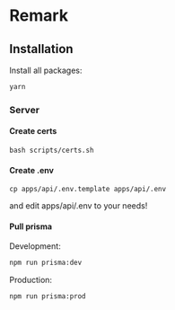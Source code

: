 # Remark

## Installation

Install all packages:

```bash
yarn
```

### Server

#### Create certs

```
bash scripts/certs.sh
```

#### Create .env

```
cp apps/api/.env.template apps/api/.env
```

and edit apps/api/.env to your needs!

#### Pull prisma

Development:

```bash
npm run prisma:dev
```

Production:

```bash
npm run prisma:prod
```
